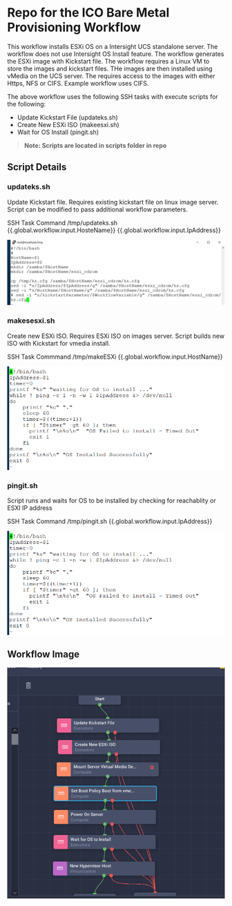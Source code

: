 # Repo for the ICO Bare Metal Provisioning Workflow

This workflow installs ESXi OS on a Intersight UCS standalone server. The workflow does not use Intersight OS Install feature. The workflow generates the ESXi image with Kickstart file. The workflow requires a Linux VM to store the images and kickstart files. THe images are then installed using vMedia on the UCS server. The requires access to the images with either Https, NFS or CIFS. Example workflow uses CIFS.    

The above workflow uses the following SSH tasks with execute scripts for the following:
 - Update Kickstart File (updateks.sh)
 - Create New ESXi ISO (makeesxi.sh)
 - Wait for OS Install (pingit.sh)  
 > **Note: Scripts are located in scripts folder in repo**


## Script Details

### updateks.sh
Update Kickstart file. Requires existing kickstart file on linux image server. Script can be modified to pass additional workflow parameters.

SSH Task Command  /tmp/updateks.sh {{.global.workflow.input.HosteName}} {{.global.workflow.input.IpAddress}}

![This is an image](updateks.PNG)


### makesesxi.sh
Create new ESXi ISO. Requires ESXi ISO on images server. Script builds new ISO with Kickstart for vmedia install.

SSH Task Commmand /tmp/makeESXi {{.global.workflow.input.HostName}}

![This is an image](images/pingit.png)


### pingit.sh
Script runs and waits for OS to be installed by checking for reachablity or ESXI IP address

SSH Task Command /tmp/pingit.sh {{.global.workflow.input.IpAddress}}

![This is an image](images/pingit.png)


## Workflow Image

![This is an image](images/workflow.png)

